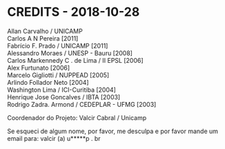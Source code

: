 CREDITS - 2018-10-28
====================

   Allan Carvalho / UNICAMP   
   Carlos A N Pereira [2011]    
   Fabrício F. Prado / UNICAMP [2011]    
   Alessandro Moraes / UNESP - Bauru [2008]    
   Carlos Markennedy C . de Lima / II EPSL [2006]    
   Alex Furtunato [2006]    
   Marcelo Gigliotti / NUPPEAD [2005]   
   Arlindo Follador Neto [2004]   
   Washington Lima / ICI-Curitiba [2004]   
   Henrique Jose Goncalves / IBTA [2003]   
   Rodrigo Zadra. Armond / CEDEPLAR - UFMG [2003]   

  Coordenador do Projeto: Valcir Cabral / Unicamp

Se esqueci de algum nome, por favor, me desculpa e por favor mande um email para: valcir (a) u*****p . br
